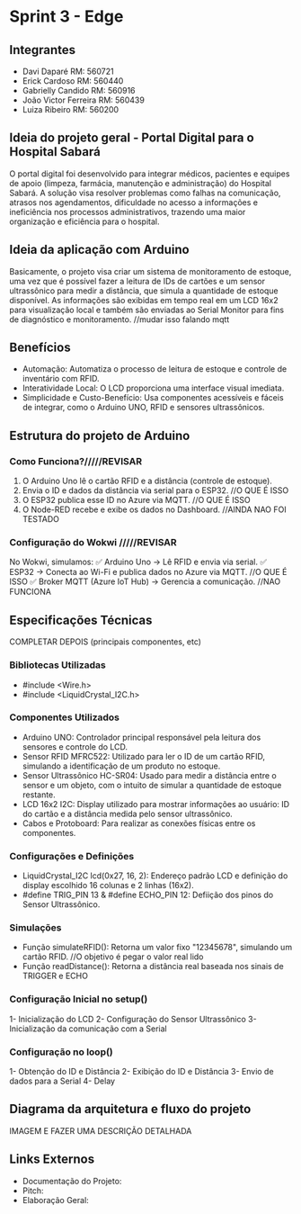 # Sprint 3 - Edge

## Integrantes
- Davi Daparé RM: 560721
- Erick Cardoso RM: 560440
- Gabrielly Candido RM: 560916
- João Victor Ferreira RM: 560439
- Luiza Ribeiro RM: 560200

## Ideia do projeto geral - Portal Digital para o Hospital Sabará

O portal digital foi desenvolvido para integrar médicos, pacientes e equipes de apoio (limpeza, farmácia, manutenção e administração) do Hospital Sabará. A solução visa resolver problemas como falhas na comunicação, atrasos nos agendamentos, dificuldade no acesso a informações e ineficiência nos processos administrativos, trazendo uma maior organização e eficiência para o hospital.

## Ideia da aplicação com Arduino

Basicamente, o projeto visa criar um sistema de monitoramento de estoque, uma vez que é possível fazer a leitura de IDs de cartões e um sensor ultrassônico para medir a distância, que simula a quantidade de estoque disponível. As informações são exibidas em tempo real em um LCD 16x2 para visualização local e também são enviadas ao Serial Monitor para fins de diagnóstico e monitoramento. //mudar isso falando mqtt

## Benefícios
- Automação: Automatiza o processo de leitura de estoque e controle de inventário com RFID.
- Interatividade Local: O LCD proporciona uma interface visual imediata.
- Simplicidade e Custo-Benefício: Usa componentes acessíveis e fáceis de integrar, como o Arduino UNO, RFID e sensores ultrassônicos.

## Estrutura do projeto de Arduino
### Como Funciona?/////REVISAR
1. O Arduino Uno lê o cartão RFID e a distância (controle de estoque).
2. Envia o ID e dados da distância via serial para o ESP32. //O QUE É ISSO
3. O ESP32 publica esse ID no Azure via MQTT. //O QUE É ISSO
4. O Node-RED recebe e exibe os dados no Dashboard. //AINDA NAO FOI TESTADO

### Configuração do Wokwi /////REVISAR
No Wokwi, simulamos: 
✅ Arduino Uno → Lê RFID e envia via serial.
✅ ESP32 → Conecta ao Wi-Fi e publica dados no Azure via MQTT. //O QUE É ISSO
✅ Broker MQTT (Azure IoT Hub) → Gerencia a comunicação. //NAO FUNCIONA

## Especificações Técnicas
COMPLETAR DEPOIS (principais componentes, etc)
### Bibliotecas Utilizadas
- #include <Wire.h>
- #include <LiquidCrystal_I2C.h>

### Componentes Utilizados
- Arduino UNO: Controlador principal responsável pela leitura dos sensores e controle do LCD.
- Sensor RFID MFRC522: Utilizado para ler o ID de um cartão RFID, simulando a identificação de um produto no estoque.
- Sensor Ultrassônico HC-SR04: Usado para medir a distância entre o sensor e um objeto, com o intuito de simular a quantidade de estoque restante.
- LCD 16x2 I2C: Display utilizado para mostrar informações ao usuário: ID do cartão e a distância medida pelo sensor ultrassônico.
- Cabos e Protoboard: Para realizar as conexões físicas entre os componentes.

### Configurações e Definições
- LiquidCrystal_I2C lcd(0x27, 16, 2): Endereço padrão LCD e definição do display escolhido 16 colunas e 2 linhas (16x2).
- #define TRIG_PIN 13 & #define ECHO_PIN 12: Defiição dos pinos do Sensor Ultrassônico.

### Simulações
- Função simulateRFID(): Retorna um valor fixo "12345678", simulando um cartão RFID. //O objetivo é pegar o valor real lido
- Função readDistance(): Retorna a distância real baseada nos sinais de TRIGGER e ECHO

### Configuração Inicial no setup()
1- Inicialização do LCD
2- Configuração do Sensor Ultrassônico
3- Inicialização da comunicação com a Serial

### Configuração no loop()
1- Obtenção do ID e Distância
2- Exibição do ID e Distância
3- Envio de dados para a Serial
4- Delay

## Diagrama da arquitetura e fluxo do projeto
IMAGEM E FAZER UMA DESCRIÇÃO DETALHADA

## Links Externos
- Documentação do Projeto:
- Pitch:
- Elaboração Geral: 
